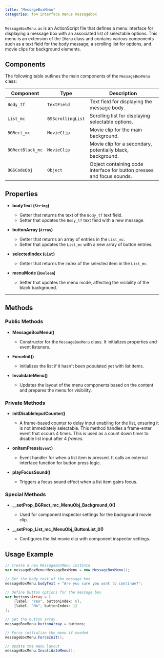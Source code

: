 ```yaml
---
title: "MessageBoxMenu"
categories: fo4 interface menus messagebox
---
```


`MessageBoxMenu.as` is an ActionScript file that defines a menu interface for displaying a message box with an associated list of selectable options.
This menu is an extension of the `IMenu` class and contains various components such as a text field for the body message, a scrolling list for options, and movie clips for background elements.


## Components

The following table outlines the main components of the `MessageBoxMenu` class:

| Component          | Type                 | Description                                           |
|--------------------|----------------------|-------------------------------------------------------|
| `Body_tf`          | `TextField`          | Text field for displaying the message body.           |
| `List_mc`          | `BSScrollingList`    | Scrolling list for displaying selectable options.     |
| `BGRect_mc`        | `MovieClip`          | Movie clip for the main background.                   |
| `BGRectBlack_mc`   | `MovieClip`          | Movie clip for a secondary, potentially black, background. |
| `BGSCodeObj`       | `Object`             | Object containing code interface for button presses and focus sounds. |

## Properties

- **bodyText (`String`)**
  - Getter that returns the text of the `Body_tf` text field.
  - Setter that updates the `Body_tf` text field with a new message.

- **buttonArray (`Array`)**
  - Getter that returns an array of entries in the `List_mc`.
  - Setter that updates the `List_mc` with a new array of button entries.

- **selectedIndex (`uint`)**
  - Getter that returns the index of the selected item in the `List_mc`.

- **menuMode (`Boolean`)**
  - Setter that updates the menu mode, affecting the visibility of the black background.

---

## Methods

### Public Methods

- **MessageBoxMenu()**
  - Constructor for the `MessageBoxMenu` class. It initializes properties and event listeners.

- **ForceInit()**
  - Initializes the list if it hasn't been populated yet with list items.

- **InvalidateMenu()**
  - Updates the layout of the menu components based on the content and prepares the menu for visibility.

### Private Methods

- **initDisableInputCounter()**
  - A frame-based counter to delay input enabling for the list, ensuring it is not immediately selectable.
This method handles a frame-enter event that occurs 4 times.
This is used as a count down timer to disable list input after 4 *frames*.

- **onItemPress(`Event`)**
  - Event handler for when a list item is pressed. It calls an external interface function for button press logic.

- **playFocusSound()**
  - Triggers a focus sound effect when a list item gains focus.

### Special Methods

- **__setProp_BGRect_mc_MenuObj_Background_0()**
  - Used for component inspector settings for the background movie clip.

- **__setProp_List_mc_MenuObj_ButtonList_0()**
  - Configures the list movie clip with component inspector settings.


## Usage Example

```actionscript
// Create a new MessageBoxMenu instance
var messageBoxMenu:MessageBoxMenu = new MessageBoxMenu();

// Set the body text of the message box
messageBoxMenu.bodyText = "Are you sure you want to continue?";

// Define button options for the message box
var buttons:Array = [
    {label: "Yes", buttonIndex: 0},
    {label: "No", buttonIndex: 1}
];

// Set the button array
messageBoxMenu.buttonArray = buttons;

// Force initialize the menu if needed
messageBoxMenu.ForceInit();

// Update the menu layout
messageBoxMenu.InvalidateMenu();
```
